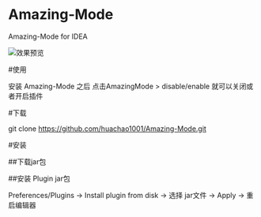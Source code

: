 # Amazing-Mode 

Amazing-Mode for IDEA

![效果预览](https://github.com/huachao1001/Amazing-Mode/blob/master/AmazingModePreview.gif?raw=true)

#使用

安装 Amazing-Mode 之后 点击AmazingMode > disable/enable 就可以关闭或者开启插件

 
#下载

git clone https://github.com/huachao1001/Amazing-Mode.git
 
#安装

##下载jar包

 

##安装 Plugin jar包

Preferences/Plugins 
-> Install plugin from disk 
-> 选择 jar文件 
-> Apply 
-> 重启编辑器 
